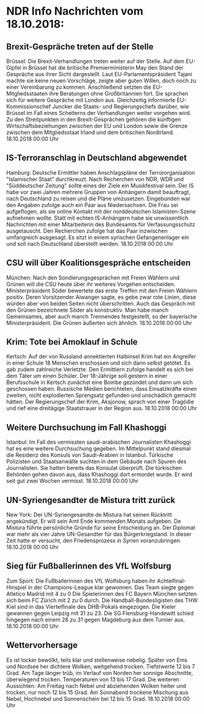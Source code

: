 # NDR Info Nachrichten vom 18.10.2018:


## Brexit-Gespräche treten auf der Stelle
Brüssel: Die Brexit-Verhandlungen treten weiter auf der Stelle. Auf dem EU-Gipfel in Brüssel hat die britische Premierministerin May den Stand der Gespräche aus ihrer Sicht dargestellt. Laut EU-Parlamentspräsident Tajani machte sie keine neuen Vorschläge, zeigte aber guten Willen, doch noch zu einer Vereinbarung zu kommen. Anschließend setzten die EU-Mitgliedsstaaten ihre Beratungen ohne Großbritannien fort. Sie sprachen sich für weitere Gespräche mit London aus. Gleichzeitig informierte EU-Kommissionschef Juncker die Staats- und Regierungschefs darüber, wie Brüssel im Fall eines Scheiterns der Verhandlungen weiter vorgehen wird. Zu den Streitpunkten in den Brexit-Gesprächen gehören die künftigen Wirtschaftsbeziehungen zwischen der EU und London sowie die Grenze zwischen dem Mitgliedsstaat Irland und dem britischen Nordirland. 18.10.2018 00:00 Uhr 

## IS-Terroranschlag in Deutschland abgewendet
Hamburg: Deutsche Ermittler haben Anschlagspläne der Terrororganisation "Islamischer Staat" durchkreuzt. Nach Recherchen von NDR, WDR und "Süddeutscher Zeitung" sollte eines der Ziele ein Musikfestival sein. Der IS habe vor zwei Jahren mehrere Gruppen von Anhängern damit beauftragt, nach Deutschland zu reisen und die Pläne umzusetzen. Eingebunden war den Angaben zufolge auch ein Paar aus Niedersachsen. Die Frau sei aufgeflogen, als sie online Kontakt mit der norddeutschen Islamisten-Szene aufnehmen wollte. Statt mit echten IS-Anhängern habe sie unwissentlich Nachrichten mit einer Mitarbeiterin des Bundesamts für Verfassungsschutz ausgetauscht. Den Recherchen zufolge hat das Paar inzwischen umfangreich ausgesagt. Es sitzt in einem syrischen Gefangenenlager ein und soll nach Deutschland überstellt werden. 18.10.2018 00:00 Uhr 

## CSU will über Koalitionsgespräche entscheiden
München: Nach den Sondierungsgesprächen mit Freien Wählern und Grünen will die CSU heute über ihr weiteres Vorgehen entscheiden. Ministerpräsident Söder bewertete das erste Treffen mit den Freien Wählern positiv. Deren Vorsitzender Aiwanger sagte, es gebe zwar rote Linien, diese würden aber von beiden Seiten nicht überschritten. Auch das Gespräch mit den Grünen bezeichnete Söder als konstruktiv. Man habe manch Gemeinsames, aber auch manch Trennendes festgestellt, so der bayerische Ministerpräsident. Die Grünen äußerten sich ähnlich. 18.10.2018 00:00 Uhr 

## Krim: Tote bei Amoklauf in Schule
Kertsch: Auf der von Russland annektierten Halbinsel Krim hat ein Angreifer in einer Schule 18 Menschen erschossen und sich dann selbst getötet. Es gab zudem zahlreiche Verletzte. Den Ermittlern zufolge handelt es sich bei dem Täter um einen Schüler. Der 18-Jährige soll gestern in einer Berufsschule in Kertsch zunächst eine Bombe gezündet und dann um sich geschossen haben. Russische Medien berichteten, dass Einsatzkräfte einen zweiten, nicht explodierten Sprengsatz gefunden und unschädlich gemacht hätten. Der Regierungschef der Krim, Aksjonow, sprach von einer Tragödie und rief eine dreitägige Staatstrauer in der Region aus. 18.10.2018 00:00 Uhr 

## Weitere Durchsuchung im Fall Khashoggi
Istanbul: Im Fall des vermissten saudi-arabischen Journalisten Khashoggi hat es eine weitere Durchsuchung gegeben. Im Mittelpunkt stand diesmal die Residenz des Konsuls von Saudi-Arabien in Istanbul. Türkische Polizisten und Staatsanwälte suchten in dem Gebäude nach Spuren des Journalisten. Sie hatten bereits das Konsulat überprüft. Die türkischen Behörden gehen davon aus, dass Khashoggi dort ermordet wurde. Er wird seit gut zwei Wochen vermisst. 18.10.2018 00:00 Uhr 

## UN-Syriengesandter de Mistura tritt zurück
New York: Der UN-Syriengesandte de Mistura hat seinen Rücktritt angekündigt. Er will sein Amt Ende kommenden Monats aufgeben. De Mistura führte persönliche Gründe für seine Entscheidung an. Der Diplomat war mehr als vier Jahre UN-Gesandter für das Bürgerkriegsland. In dieser Zeit hatte er versucht, den Friedensprozess in Syrien voranzubringen. 18.10.2018 00:00 Uhr 

## Sieg für Fußballerinnen des VfL Wolfsburg
Zum Sport: Die Fußballerinnen des VfL Wolfsburg haben ihr Achtelfinal-Hinspiel in der Champions-League klar gewonnen. Das Team siegte gegen Atletico Madrid mit 4 zu 0 Die Spielerinnen des FC Bayern München setzten sich beim FC Zürich mit 2 zu 0 durch. Die Handball-Bundesligisten des THW Kiel sind in das Viertelfinale des DHB-Pokals eingezogen. Die Kieler gewannen gegen Leipzig mit 31 zu 23. Die SG Flensburg-Handewitt schied hingegen nach einem 28 zu 31 gegen Magdeburg aus dem Turnier aus. 18.10.2018 00:00 Uhr 

## Wettervorhersage
Es ist locker bewölkt, teils klar und stellenweise nebelig. Später von Ems und Nordsee her dichtere Wolken, weitgehend trocken. Tiefstwerte 12 bis 7 Grad. Am Tage länger trüb, im Verlauf von Norden her sonnige Abschnitte, überwiegend trocken. Temperaturen von 13 bis 17 Grad. Die weiteren Aussichten: Am Freitag nach Nebel und abziehenden Wolken heiter und trocken, nur noch 12 bis 15 Grad. Am Sonnabend trockene Mischung aus Nebel, Hochnebel und Sonnenschein bei 12 bis 15 Grad. 18.10.2018 00:00 Uhr 
